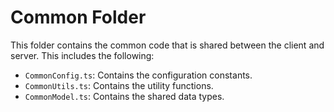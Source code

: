 # Common Folder

This folder contains the common code that is shared between the client and server. This includes the following:
- `CommonConfig.ts`: Contains the configuration constants.
- `CommonUtils.ts`: Contains the utility functions.
- `CommonModel.ts`: Contains the shared data types.
